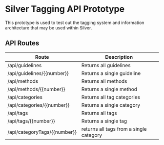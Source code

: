 # Silver Tagging API Prototype

This prototype is used to test out the tagging system and information architecture that may be used within Silver.

## API Routes
| Route | Description |
|------|------|
| /api/guidelines | Returns all guidelines |
| /api/guidelines/{{number}} | Returns a single guideline |
| /api/methods | Returns all methods |
| /api/methods/{{number}} | Returns a single method |
| /api/categories | Returns all tag categories |
| /api/categories/{{number}} | Returns a single category |
| /api/tags | Returns all tags |
| /api/tags/{{number}} | Returns a single tag |
| /api/categoryTags/{{number}} | returns all tags from a single category
